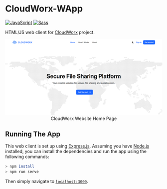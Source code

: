 # CloudWorx-WApp
[![JavaScript](https://img.shields.io/badge/JavaScript-F7DF1E?logo=javascript&logoColor=000)](https://www.javascript.com)
[![Sass](https://img.shields.io/badge/Sass-C69?logo=sass&logoColor=fff)](https://sass-lang.com)

HTML/JS web client for [CloudWorx](https://github.com/Nanda128/CloudWorx-Backend) project.

<p align="center">
    <img alt="Home Page Screenshot" src="./docs/img/png/home.png" />
    <br />
    CloudWorx Website Home Page
</p>

## Running The App
This web client is set up using [Express.js](https://expressjs.com). Assuming you have [Node.js](https://nodejs.org/en) installed, you can install the dependencies and run the app using the following commands:
```sh
> npm install
> npm run serve
```

Then simply navigate to [`localhost:3000`](http://localhost:3000).
